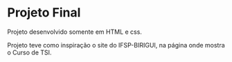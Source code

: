 # Projeto Final
 Projeto desenvolvido somente em HTML e css.

 Projeto teve como inspiração o site do IFSP-BIRIGUI, na página onde mostra o Curso de TSI.
